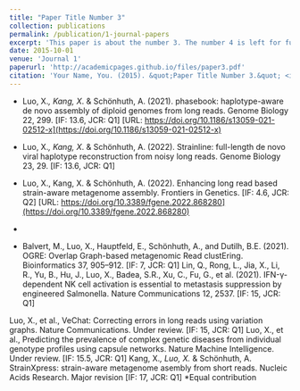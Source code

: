 ```yaml
---
title: "Paper Title Number 3"
collection: publications
permalink: /publication/1-journal-papers
excerpt: 'This paper is about the number 3. The number 4 is left for future work.'
date: 2015-10-01
venue: 'Journal 1'
paperurl: 'http://academicpages.github.io/files/paper3.pdf'
citation: 'Your Name, You. (2015). &quot;Paper Title Number 3.&quot; <i>Journal 1</i>. 1(3).'
---
```


- Luo, X.*, Kang, X*. & Schönhuth, A. (2021). phasebook: haplotype-aware de novo assembly of diploid genomes from long reads.  Genome Biology 22, 299. [IF: 13.6, JCR: Q1] 
[URL: https://doi.org/10.1186/s13059-021-02512-x](https://doi.org/10.1186/s13059-021-02512-x)

- Luo, X.*, Kang, X*. & Schönhuth, A. (2022). Strainline: full-length de novo viral haplotype reconstruction from noisy long reads. Genome Biology 23, 29. [IF: 13.6, JCR: Q1]
- Luo, X., Kang, X. & Schönhuth, A. (2022). Enhancing long read based strain-aware metagenome assembly. Frontiers in Genetics. [IF: 4.6, JCR: Q2]
[URL: https://doi.org/10.3389/fgene.2022.868280](https://doi.org/10.3389/fgene.2022.868280)

- 
- Balvert, M., Luo, X., Hauptfeld, E., Schönhuth, A., and Dutilh, B.E. (2021). OGRE: Overlap Graph-based metagenomic Read clustEring. Bioinformatics 37, 905–912. [IF: 7, JCR: Q1]
Lin, Q., Rong, L., Jia, X., Li, R., Yu, B., Hu, J., Luo, X., Badea, S.R., Xu, C., Fu, G., et al. (2021). IFN-γ-dependent NK cell activation is essential to metastasis suppression by engineered Salmonella. Nature Communications 12, 2537. [IF: 15, JCR: Q1]

Luo, X., et al., VeChat: Correcting errors in long reads using variation graphs. Nature Communications. Under review. [IF: 15, JCR: Q1]
Luo, X., et al., Predicting the prevalence of complex genetic diseases from individual genotype profiles using capsule networks. Nature Machine Intelligence. Under review. [IF: 15.5, JCR: Q1]
Kang, X.*, Luo, X.* & Schönhuth, A. StrainXpress: strain-aware metagenome asembly from short reads.  Nucleic Acids Research. Major revision [IF: 17, JCR: Q1]
*Equal contribution
